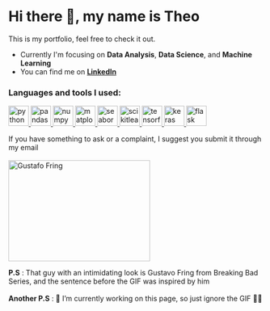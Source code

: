 # Hi there 👋, my name is Theo

This is my portfolio, feel free to check it out.

- Currently I'm focusing on __Data Analysis__, __Data Science__, and __Machine Learning__
- You can find me on **[LinkedIn](https://www.linkedin.com/in/theotarumingkeng/)**

<h3 align="left">Languages and tools I used:</h3>
<p align="left"> <a href="https://www.python.org/" target="_blank"><img src="https://www.svgrepo.com/show/376344/python.svg" alt="python" width="40" height="40"/> </a> <a href="https://pandas.pydata.org/" target="_blank"> <img src="https://upload.wikimedia.org/wikipedia/commons/e/ed/Pandas_logo.svg" alt="pandas" width="40" height="40"/> </a> <a href="https://numpy.org/" target="_blank"> <img src="https://www.svgrepo.com/show/373938/numpy.svg" alt="numpy" width="40" height="40"/> </a> <a href="https://matplotlib.org/" target="_blank"> <img src="https://upload.wikimedia.org/wikipedia/commons/thumb/8/84/Matplotlib_icon.svg/1024px-Matplotlib_icon.svg.png" alt="matplotlib" width="40" height="40"/> </a> <a href="https://seaborn.pydata.org/" target="_blank"> <img src="https://seaborn.pydata.org/_images/logo-mark-lightbg.svg" alt="seaborn" width="40" height="40"/> </a> <a href="https://scikit-learn.org/stable/" target="_blank"> <img src="https://upload.wikimedia.org/wikipedia/commons/0/05/Scikit_learn_logo_small.svg" alt="scikitlearn" width="40" height="40"/> </a> <a href="https://www.tensorflow.org/?hl=en" target="_blank"> <img src="https://www.svgrepo.com/show/354440/tensorflow.svg" alt="tensorflow" width="40" height="40"/> </a> <a href="https://keras.io/" target="_blank"> <img src="https://upload.wikimedia.org/wikipedia/commons/thumb/a/ae/Keras_logo.svg/768px-Keras_logo.svg.png" alt="keras" width="40" height="40"/> </a> <a href="https://flask.palletsprojects.com/en/3.0.x/" target="_blank"> <img src="https://www.svgrepo.com/show/508915/flask.svg" alt="flask" width="40" height="40"/> </a> </p>
  
If you have something to ask or a complaint, I suggest you submit it through my email <br><br> 
<img src="https://github.com/Theo-Tarumingkeng/Theo-Tarumingkeng/assets/71216904/271ff30a-c261-4792-9b4d-4c80555aa188" alt="Gustafo Fring" width="280" height="200"> 


__P.S__ : That guy with an intimidating look is Gustavo Fring from Breaking Bad Series, and the sentence before the GIF was inspired by him
<br><br>__Another P.S__ : 🚧 I’m currently working on this page, so just ignore the GIF 🥴🚧


<!--![BreakingBadBetterCallSaulGIF](https://github.com/Theo-Tarumingkeng/Theo-Tarumingkeng/assets/71216904/271ff30a-c261-4792-9b4d-4c80555aa188)-->
<!--![Gustavo Fring](https://github.com/Theo-Tarumingkeng/Theo-Tarumingkeng/blob/main/GusFringGIF.gif)-->
<!--![JustDoItGIF (2)](https://github.com/Theo-Tarumingkeng/Theo-Tarumingkeng/assets/71216904/21db80de-c100-4707-bc0b-c54820963adc)-->











